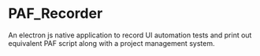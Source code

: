 # PAF_Recorder
An electron js native application to record UI automation tests and print out equivalent PAF script along with a project management system.  
